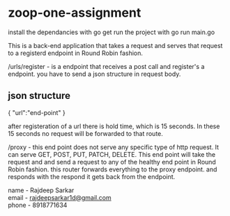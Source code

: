 # zoop-one-assignment

install the dependancies with go get
run the project with go run main.go


This is a back-end application that takes a request and serves that request to a registerd endpoint in Round Robin fashion. 

/urls/register - is a endpoint that receives a post call and register's a endpoint. you have to send a json structure in request body. 

json structure
--------------
{
    "url":"end-point"
}

after registeration of a url there is hold time, which is 15 seconds. In these 15 seconds no request will be forwarded to that route. 


 /proxy - this end point does not serve any specific type of http request. It can serve GET, POST, PUT, PATCH, DELETE. This end point will take the request and and send a request to any of the healthy end point in Round Robin fashion. this router forwards everything to the proxy endpoint. and responds with the respond it gets back from the endpoint.

name - Rajdeep Sarkar  
email - rajdeepsarkar1d@gmail.com  
phone - 8918771634  
  

